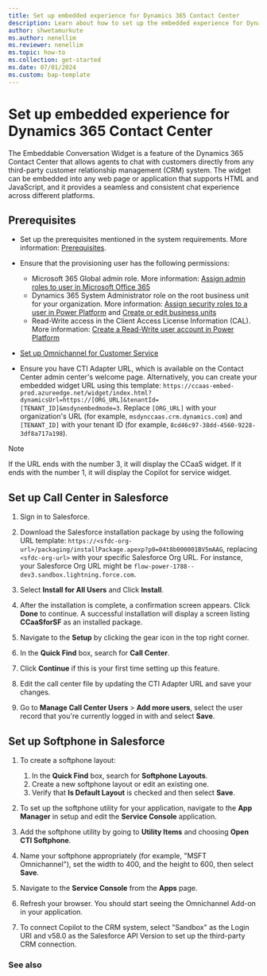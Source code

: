 ```yaml
---
title: Set up embedded experience for Dynamics 365 Contact Center
description: Learn about how to set up the embedded experience for Dynamics 365 Contact Center.
author: shwetamurkute
ms.author: nenellim
ms.reviewer: nenellim
ms.topic: how-to
ms.collection: get-started
ms.date: 07/01/2024
ms.custom: bap-template
---
```


# Set up embedded experience for Dynamics 365 Contact Center

The Embeddable Conversation Widget is a feature of the Dynamics 365 Contact Center that allows agents to chat with customers directly from any third-party customer relationship management (CRM) system. The widget can be embedded into any web page or application that supports HTML and JavaScript, and it provides a seamless and consistent chat experience across different platforms.

## Prerequisites

- Set up the prerequisites mentioned in the system requirements. More information: [Prerequisites](../implement/system-requirements-contact-center.md#prerequisites).

- Ensure that the provisioning user has the following permissions:
  - Microsoft 365 Global admin role. More information: [Assign admin roles to user in Microsoft Office 365](https://learn.microsoft.com/microsoft-365/admin/add-users/assign-admin-roles?view=o365-worldwide)
  - Dynamics 365 System Administrator role on the root business unit for your organization. More information: [Assign security roles to a user in Power Platform](https://learn.microsoft.com/power-platform/admin/assign-security-roles) and [Create or edit business units](https://learn.microsoft.com/power-platform/admin/create-edit-business-units)
  - Read-Write access in the Client Access License Information (CAL). More information: [Create a Read-Write user account in Power Platform](https://learn.microsoft.com/power-platform/admin/create-users#create-a-read-write-user-account)
  
- [Set up Omnichannel for Customer Service](https://learn.microsoft.com/dynamics365/customer-service/implement/omnichannel-provision-license#set-up-omnichannel-for-customer-service-)

- Ensure you have CTI Adapter URL, which is available on the Contact Center admin center's welcome page. Alternatively, you can create your embedded widget URL using this template: `https://ccaas-embed-prod.azureedge.net/widget/index.html?dynamicsUrl=https://[ORG_URL]&tenantId=[TENANT_ID]&msdynembedmode=3`. Replace `[ORG_URL]` with your organization's URL (for example, `msdynccaas.crm.dynamics.com`) and `[TENANT_ID]` with your tenant ID (for example, `8cd46c97-38dd-4560-9228-3df8a717a198`).
> [!NOTE]
> If the URL ends with the number 3, it will display the CCaaS widget. If it ends with the number 1, it will display the Copilot for service widget.

## Set up Call Center in Salesforce

1. Sign in to Salesforce.

2. Download the Salesforce installation package by using the following URL template: `https://<sfdc-org-url>/packaging/installPackage.apexp?p0=04t8b000001BV5mAAG`, replacing `<sfdc-org-url>` with your specific Salesforce Org URL. For instance, your Salesforce Org URL might be `flow-power-1788--dev3.sandbox.lightning.force.com`.

3. Select **Install for All Users** and Click **Install**.

4. After the installation is complete, a confirmation screen appears. Click **Done** to continue. A successful installation will display a screen listing **CCaaSforSF** as an installed package.

5. Navigate to the **Setup** by clicking the gear icon in the top right corner.

6. In the **Quick Find** box, search for **Call Center**.

7. Click **Continue** if this is your first time setting up this feature.

8. Edit the call center file by updating the CTI Adapter URL and save your changes.

10. Go to **Manage Call Center Users** > **Add more users**, select the user record that you're currently logged in with and select **Save**.

## Set up Softphone in Salesforce

1. To create a softphone layout:
    1. In the **Quick Find** box, search for **Softphone Layouts**.
    2. Create a new softphone layout or edit an existing one.
    3. Verify that **Is Default Layout** is checked and then select **Save**.

2. To set up the softphone utility for your application, navigate to the **App Manager** in setup and edit the **Service Console** application.

3. Add the softphone utility by going to **Utility Items** and choosing **Open CTI Softphone**.

4. Name your softphone appropriately (for example, "MSFT Omnichannel"), set the width to 400, and the height to 600, then select **Save**.

5. Navigate to the **Service Console** from the **Apps** page.

6. Refresh your browser. You should start seeing the Omnichannel Add-on in your application.

7. To connect Copilot to the CRM system, select "Sandbox" as the Login URI and v58.0 as the Salesforce API Version to set up the third-party CRM connection.

### See also